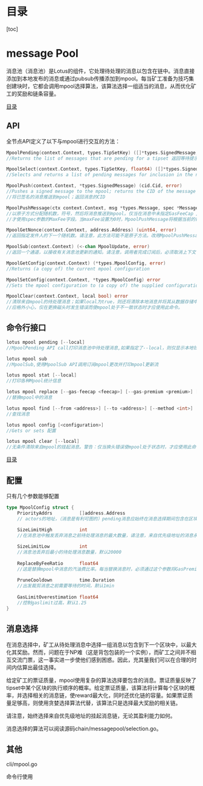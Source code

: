 # 目录

[toc] 



# message Pool

消息池（消息池）是Lotus的组件，它处理待处理的消息以包含在链中。消息直接添加到本地发布的消息或通过pubsub传播添加到mpool。每当矿工准备为技巧集创建块时，它都会调用mpool选择算法，该算法选择一组适当的消息，从而优化矿工的奖励和链条容量。

[目录](#目录) 





## API

全节点API定义了以下与mpool进行交互的方法：

```go
MpoolPending(context.Context, types.TipSetKey) ([]*types.SignedMessage, error)
//Returns the list of messages that are pending for a tipset 返回等待提示集的消息列表

MpoolSelect(context.Context, types.TipSetKey, float64) ([]*types.SignedMessage, error)
//Selects and returns a list of pending messages for inclusion in the next block包含在下一块中

MpoolPush(context.Context, *types.SignedMessage) (cid.Cid, error)
//Pushes a signed message to the mpool; returns the CID of the message
//将已签名的消息推送到mpool；返回消息的CID

MpoolPushMessage(ctx context.Context, msg *types.Message, spec *MessageSendSpec) (*types.SignedMessage, error)
//以原子方式分配随机数，符号，然后将消息推送到mpool。仅当在消息中未指定GasFeeCap / GasPremium字段时，
//才使用spec参数的MaxFee字段。当maxFee设置为0时，MpoolPushMessage将根据当前的链条条件猜测适当的费用。

MpoolGetNonce(context.Context, address.Address) (uint64, error)
//返回指定发件人的下一个随机数。请注意，此方法可能不是原子方法。改用MpoolPushMessage

MpoolSub(context.Context) (<-chan MpoolUpdate, error)
//返回一个通道，以接收有关消息池更新的通知。请注意，调用者完成订阅后，必须取消上下文

MpoolGetConfig(context.Context) (*types.MpoolConfig, error)
//Returns (a copy of) the current mpool configuration

MpoolSetConfig(context.Context, *types.MpoolConfig) error
//Sets the mpool configuration to (a copy of) the supplied configuration object

MpoolClear(context.Context, local bool) error
//清除来自mpool的待处理消息；如果local为true，则还将清除本地消息并将其从数据存储中删除。
//应格外小心，仅在更换磁头时发生错误而使mpool处于不一致状态时才应使用此命令。
```

## 命令行接口



```go
lotus mpool pending [--local]
//MpoolPending API call打印消息池中待处理消息,如果指定了--local，则仅显示本地钱包中地址的待处理消息。

lotus mpool sub
//MpoolSub,使用MpoolSub API调用订阅mpool更改并打印mpool更新流

lotus mpool stat [--local]
//打印各种Mpool统计信息

lotus mpool replace [--gas-feecap <feecap>] [--gas-premium <premium>] [--gas-limit <limit>] [from] [nonce]
//替换mpool中的消息

lotus mpool find [--from <address>] [--to <address>] [--method <int>]
//查找消息

lotus mpool config [<configuration>]
//Gets or sets 配置

lotus mpool clear [--local]
//无条件清除来自mpool的挂起消息。警告：仅当换头错误使mpool处于状态时，才应使用此命令
```

[目录](#目录) 



## 配置

只有几个参数能够配置

```go
type MpoolConfig struct {
	PriorityAddrs          []address.Address
    // actors的地址，（消息是有利可图的）pending消息应始终在消息选择期间包含在区块中，miner应配置自己worker地址，以便在生成新块时包括自己的消息。默认为空
    
	SizeLimitHigh          int
    //在消息池中触发丢弃消息之前待处理消息的最大数量，请注意，来自优先级地址的消息永远不会被丢弃。默认为30000

	SizeLimitLow           int
    //消息池丢弃后最小的待处理消息数量，默认20000
    
	ReplaceByFeeRatio      float64
    //这是替换mpool中消息的汽油费比率。每当替换消息时，必须通过这个参数将GasPremium增大，默认1.25
    
	PruneCooldown          time.Duration
    //出发裁剪消息之前需要等待的时间，默认1min
    
	GasLimitOverestimation float64
    //控制gaslimit过高，默认1.25
}
```



## 消息选择

在消息选择中，矿工从待处理消息中选择一组消息以包含到下一个区块中，以最大化其奖励。然而，问题在于NP难（这是背包包装的一个实例），而矿工之间并不相互交流门票，这一事实进一步使他们感到困惑。因此，充其量我们可以在合理的时间内估算出最佳选择。



给定矿工的票证质量，mpool使用复杂的算法选择要包含的消息。票证质量反映了tipset中某个区块的执行顺序的概率。给定票证质量，该算法将计算每个区块的概率，并选择相关的消息链，使reward最大化，同时还优化链的容量。如果票证质量足够高，则使用贪婪选择算法代替，该算法只是选择最大奖励的相关链。

请注意，始终选择来自优先级地址的挂起消息链，无论其盈利能力如何。



消息选择的算法可以阅读源码chain/messagepool/selection.go。





## 其他

cli/mpool.go

命令行使用















